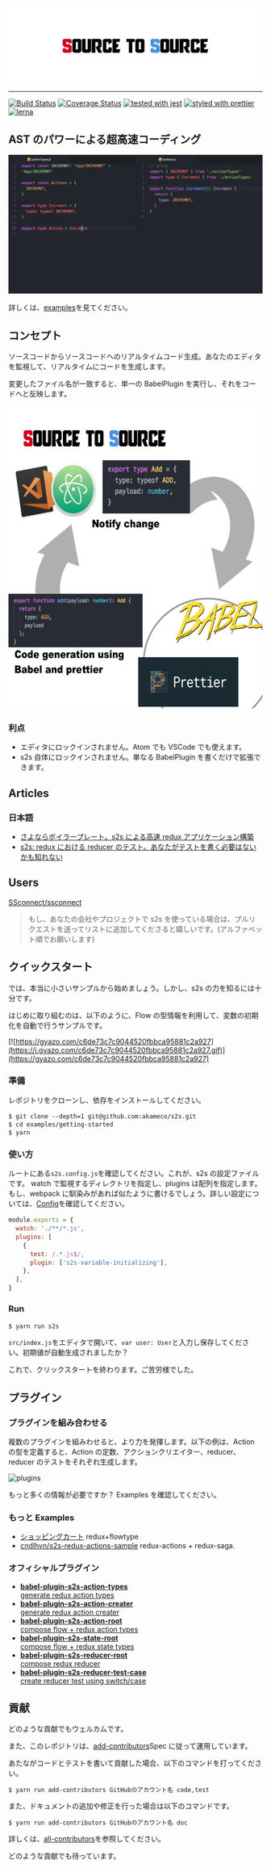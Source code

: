 [![s2s](https://github.com/akameco/logos/blob/master/s2s/s2s-logo.png?raw=true)](https://github.com/akameco/s2s)

<hr>

[![Build Status](https://travis-ci.org/akameco/s2s.svg?branch=master)](https://travis-ci.org/akameco/s2s)
[![Coverage Status](https://coveralls.io/repos/github/akameco/s2s/badge.svg?branch=master)](https://coveralls.io/github/akameco/s2s?branch=master)
[![tested with jest](https://img.shields.io/badge/tested_with-jest-99424f.svg)](https://github.com/facebook/jest)
[![styled with prettier](https://img.shields.io/badge/styled_with-prettier-ff69b4.svg)](https://github.com/prettier/prettier)
[![lerna](https://img.shields.io/badge/maintained%20with-lerna-cc00ff.svg)](https://lernajs.io/)

## AST のパワーによる超高速コーディング

<img src="https://raw.githubusercontent.com/akameco/s2s-examples/master/media/demo.gif" />

詳しくは、[examples](https://github.com/akameco/s2s/tree/master/examples)を見てください。

## コンセプト

ソースコードからソースコードへのリアルタイムコード生成。あなたのエディタを監視して、リアルタイムにコードを生成します。

変更したファイル名が一致すると、単一の BabelPlugin を実行し、それをコードへと反映します。

<img src="https://github.com/akameco/logos/blob/master/s2s/s2s-concept.png?raw=true" height=600 />

### 利点

* エディタにロックインされません。Atom でも VSCode でも使えます。
* s2s 自体にロックインされません。単なる BabelPlugin を書くだけで拡張できます。

## Articles

### 日本語

* [さよならボイラープレート。s2s による高速 redux アプリケーション構築](https://qiita.com/akameco/items/e1489c6bbf3439ec6ca4)
* [s2s: redux における reducer のテスト。あなたがテストを書く必要はないかも知れない](https://qiita.com/akameco/items/66a2232df0e95e5bfe31)

## Users

[SSconnect/ssconnect](https://github.com/SSconnect/ssconnect)

> もし、あなたの会社やプロジェクトで s2s を使っている場合は、プルリクエストを送ってリストに追加してくださると嬉しいです。(アルファベット順でお願いします)

## クイックスタート

では、本当に小さいサンプルから始めましょう。しかし、s2s の力を知るには十分です。

はじめに取り組むのは、以下のように、Flow の型情報を利用して、変数の初期化を自動で行うサンプルです。

[![https://gyazo.com/c6de73c7c9044520fbbca95881c2a927](https://i.gyazo.com/c6de73c7c9044520fbbca95881c2a927.gif)](https://gyazo.com/c6de73c7c9044520fbbca95881c2a927)

### 準備

レポジトリをクローンし、依存をインストールしてください。

```
$ git clone --depth=1 git@github.com:akameco/s2s.git
$ cd examples/getting-started
$ yarn
```

### 使い方

ルートにある`s2s.config.js`を確認してください。これが、s2s の設定ファイルです。
watch で監視するディレクトリを指定し、plugins は配列を指定します。もし、webpack に馴染みがあれば似たように書けるでしょう。詳しい設定については、[Config](https://github.com/akameco/s2s/tree/master/docs/ja/config.md)を確認してください。

```js
module.exports = {
  watch: './**/*.js',
  plugins: [
    {
      test: /.*.js$/,
      plugin: ['s2s-variable-initializing'],
    },
  ],
}
```

### Run

```
$ yarn run s2s
```

`src/index.js`をエディタで開いて、`var user: User`と入力し保存してください。初期値が自動生成されましたか？

これで、クリックスタートを終わります。ご苦労様でした。

## プラグイン

### プラグインを組み合わせる

複数のプラグインを組みわせると、より力を発揮します。以下の例は、Action の型を定義すると、Action の定数、アクションクリエイター、reducer、reducer のテストをそれぞれ生成します。

![plugins](https://camo.qiitausercontent.com/2b3fc744eda2c6e569f437d8006c765c78bc9f20/68747470733a2f2f71696974612d696d6167652d73746f72652e73332e616d617a6f6e6177732e636f6d2f302f31353331392f37306239386664642d373338622d646464322d663866352d3932343435353763643734322e676966)

もっと多くの情報が必要ですか？ Examples を確認してください。

### もっと Examples

* [ショッピングカート](../../examples/shopping-cart) redux+flowtype
* [cndlhvn/s2s-redux-actions-sample](https://github.com/cndlhvn/s2s-redux-actions-sample) redux-actions + redux-saga.

### オフィシャルプラグイン

* [**babel-plugin-s2s-action-types**<br>generate redux action types](https://github.com/akameco/s2s/tree/master/packages/babel-plugin-s2s-action-types)
* [**babel-plugin-s2s-action-creater**<br>generate redux action creater](https://github.com/akameco/s2s/tree/master/packages/babel-plugin-s2s-action-creater)
* [**babel-plugin-s2s-action-root**<br>compose flow + redux action types](https://github.com/akameco/s2s/tree/master/packages/babel-plugin-s2s-action-root)
* [**babel-plugin-s2s-state-root**<br>compose flow + redux state types](https://github.com/akameco/s2s/tree/master/packages/babel-plugin-s2s-state-root)
* [**babel-plugin-s2s-reducer-root**<br>compose redux reducer](https://github.com/akameco/s2s/tree/master/packages/babel-plugin-s2s-reducer-root)
* [**babel-plugin-s2s-reducer-test-case**<br>create reducer test using switch/case](https://github.com/akameco/s2s/tree/master/packages/babel-plugin-s2s-reducer-test-case)

## 貢献

どのような貢献でもウェルカムです。

また、このレポジトリは、[add-contributors](https://github.com/kentcdodds/all-contributors)Spec に従って運用しています。

あたながコードとテストを書いて貢献した場合、以下のコマンドを打ってください。

```
$ yarn run add-contributors GitHubのアカウント名 code,test
```

また、ドキュメントの追加や修正を行った場合は以下のコマンドです。

```
$ yarn run add-contributors GitHubのアカウント名 doc
```

詳しくは、[all-contributors](https://github.com/kentcdodds/all-contributors)を参照してください。

どのような貢献でも待っています。

